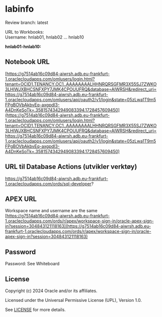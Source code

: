 # labinfo

Review branch: latest

URL to Workbooks:   
Username: hnlab01, hnlab02 ... hnlab10  
  
**hnlab01-hnlab10:**  
## Notebook URL  
    
[https://g7514ab16c09d84-aiwrsh.adb.eu-frankfurt-1.oraclecloudapps.com/omlusers/login.html?tenant=OCID1.TENANCY.OC1..AAAAAAAALHHNRQRSGFMR3X55SJ7ZWKO3LHIWJXBHCSNFXPY7JMK4CPOUUFRQ&database=AIWRSH&redirect_uri=https://g7514ab16c09d84-aiwrsh.adb.eu-frankfurt-1.oraclecloudapps.com/omlusers/api/oauth2/v1/login&state=05zLwa1T9m5FPgBOVbAkbvEq-axgpdl3-A4DnKeSoTk=.3581574342949083394.1728457609450](https://g7514ab16c09d84-aiwrsh.adb.eu-frankfurt-1.oraclecloudapps.com/omlusers/login.html?tenant=OCID1.TENANCY.OC1..AAAAAAAALHHNRQRSGFMR3X55SJ7ZWKO3LHIWJXBHCSNFXPY7JMK4CPOUUFRQ&database=AIWRSH&redirect_uri=https://g7514ab16c09d84-aiwrsh.adb.eu-frankfurt-1.oraclecloudapps.com/omlusers/api/oauth2/v1/login&state=05zLwa1T9m5FPgBOVbAkbvEq-axgpdl3-A4DnKeSoTk=.3581574342949083394.1728457609450) 

## URL til Database Actions (utvikler verktøy)
https://g7514ab16c09d84-aiwrsh.adb.eu-frankfurt-1.oraclecloudapps.com/ords/sql-developer?

## APEX URL  
Workspace name and username are the same  
[https://g7514ab16c09d84-aiwrsh.adb.eu-frankfurt-1.oraclecloudapps.com/ords/r/apex/workspace-sign-in/oracle-apex-sign-in?session=304843121118163](https://g7514ab16c09d84-aiwrsh.adb.eu-frankfurt-1.oraclecloudapps.com/ords/r/apex/workspace-sign-in/oracle-apex-sign-in?session=304843121118163)  

## Password
Password: See Whiteboard

## License

Copyright (c) 2024 Oracle and/or its affiliates.

Licensed under the Universal Permissive License (UPL), Version 1.0.

See [LICENSE](https://github.com/oracle-devrel/technology-engineering/blob/main/LICENSE) for more details.
